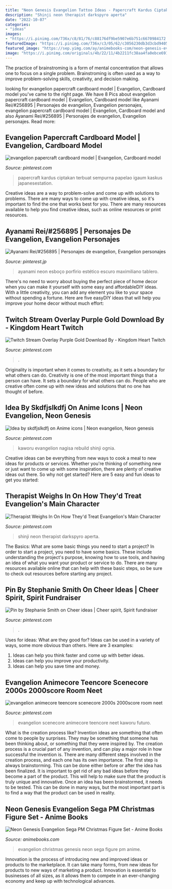 ```yaml
---
title: "Neon Genesis Evangelion Tattoo Ideas - Papercraft Kardus Ciptakan Terbuat Sempurna Papelao Igaum Kaskus Japanesestation"
description: "Shinji neon therapist darkspyro aperta"
date: "2022-10-07"
categories:
- "ideas"
images:
- "https://i.pinimg.com/736x/c8/81/76/c88176df9be5907e6b751c6670984172.jpg"
featuredImage: "https://i.pinimg.com/736x/c3/05/62/c3056230db3d3cbd94054fcf31b59563--rei-ayanami-neon-genesis-evangelion.jpg"
featured_image: "https://sep.yimg.com/ay/animebooks-com/neon-genesis-evangelion-sega-pm-christmas-figure-set-5.gif"
image: "https://i.pinimg.com/originals/4b/22/11/4b2211fc38aa4fa0ebce6912e3690103.jpg"
---
```



The practice of brainstroming is a form of mental concentration that allows one to focus on a single problem. Brainstroming is often used as a way to improve problem-solving skills, creativity, and decision making.

	

		
looking for evangelion papercraft cardboard model | Evangelion, Cardboard model you've came to the right page. We have 8 Pics about evangelion papercraft cardboard model | Evangelion, Cardboard model like Ayanami Rei/#256895 | Personajes de evangelion, Evangelion personajes, evangelion papercraft cardboard model | Evangelion, Cardboard model and also Ayanami Rei/#256895 | Personajes de evangelion, Evangelion personajes. Read more:
		
    
## Evangelion Papercraft Cardboard Model | Evangelion, Cardboard Model

<img loading=lazy src="https://i.pinimg.com/736x/cb/a7/37/cba737ffe8c786ae590bdb06b1be6435--neon-genesis-evangelion-d-models.jpg" onerror="this.onerror=null;this.src='https://tse4.mm.bing.net/th?id=OIP.W8-dGPtP93pT2LPl9L1gcQHaJ4&amp;pid=15.1';" alt="evangelion papercraft cardboard model | Evangelion, Cardboard model">

_Source: pinterest.com_

>papercraft kardus ciptakan terbuat sempurna papelao igaum kaskus japanesestation. 

	

Creative ideas are a way to problem-solve and come up with solutions to problems. There are many ways to come up with creative ideas, so it's important to find the one that works best for you. There are many resources available to help you find creative ideas, such as online resources or print resources.

    
## Ayanami Rei/#256895 | Personajes De Evangelion, Evangelion Personajes

<img loading=lazy src="https://i.pinimg.com/736x/c3/05/62/c3056230db3d3cbd94054fcf31b59563--rei-ayanami-neon-genesis-evangelion.jpg" onerror="this.onerror=null;this.src='https://tse1.mm.bing.net/th?id=OIP.G8CqdBVvIDyOoeJu4l5wfAHaMd&amp;pid=15.1';" alt="Ayanami Rei/#256895 | Personajes de evangelion, Evangelion personajes">

_Source: pinterest.jp_

>ayanami neon esboço porfirio estético escuro maximiliano tablero. 

	

There's no need to worry about buying the perfect piece of home decor when you can make it yourself with some easy and affordableDIY ideas. With a little creativity, you can add any element you like to your space without spending a fortune. Here are five easyDIY ideas that will help you improve your home decor without much effort: 

    
## Twitch Stream Overlay Purple Gold Download By - Kingdom Heart Twitch

<img loading=lazy src="https://i.pinimg.com/736x/c8/81/76/c88176df9be5907e6b751c6670984172.jpg" onerror="this.onerror=null;this.src='https://tse1.mm.bing.net/th?id=OIP.kwZA1Kf_Xu9TnyL-yVBx2AHaEg&amp;pid=15.1';" alt="Twitch Stream Overlay Purple Gold Download By - Kingdom Heart Twitch">

_Source: pinterest.com_

>. 

	

Originality is important when it comes to creativity, as it sets a boundary for what others can do.
Creativity is one of the most important things that a person can have. It sets a boundary for what others can do. People who are creative often come up with new ideas and solutions that no one has thought of before.

    
## Idea By Skdfjslkdfj On Anime Icons | Neon Evangelion, Neon Genesis

<img loading=lazy src="https://i.pinimg.com/736x/1c/ad/3d/1cad3dab013d817803d5f5cd390b4b92.jpg" onerror="this.onerror=null;this.src='https://tse3.mm.bing.net/th?id=OIP.3fuwx6C6SDQqlV2pS2uC0QHaHa&amp;pid=15.1';" alt="Idea by skdfjslkdfj on Anime icons | Neon evangelion, Neon genesis">

_Source: pinterest.com_

>kaworu evangelion nagisa rebuild shinji ognia. 

	

Creative ideas can be everything from new ways to cook a meal to new ideas for products or services. Whether you're thinking of something new or just want to come up with some inspiration, there are plenty of creative ideas out there. So why not get started? Here are 5 easy and fun ideas to get you started: 

    
## Therapist Weighs In On How They&#039;d Treat Evangelion&#039;s Main Character

<img loading=lazy src="https://i.pinimg.com/736x/76/2d/ef/762def3f256c22407d60c8a192e8a32a.jpg" onerror="this.onerror=null;this.src='https://tse4.mm.bing.net/th?id=OIP.PVZ7Kj2gGM_jAoZdWOy0YAHaEK&amp;pid=15.1';" alt="Therapist Weighs In On How They&#039;d Treat Evangelion&#039;s Main Character">

_Source: pinterest.com_

>shinji neon therapist darkspyro aperta. 

	

The Basics: What are some basic things you need to start a project?
In order to start a project, you need to have some basics. These include understanding the project's purpose, knowing how to use tools, and having an idea of what you want your product or service to do. There are many resources available online that can help with these basic steps, so be sure to check out resources before starting any project.

    
## Pin By Stephanie Smith On Cheer Ideas | Cheer Spirit, Spirit Fundraiser

<img loading=lazy src="https://i.pinimg.com/originals/4b/22/11/4b2211fc38aa4fa0ebce6912e3690103.jpg" onerror="this.onerror=null;this.src='https://tse2.mm.bing.net/th?id=OIP.twS616y7KYqmsE57rwIggwHaJ4&amp;pid=15.1';" alt="Pin by Stephanie Smith on Cheer ideas | Cheer spirit, Spirit fundraiser">

_Source: pinterest.com_

>. 

	

Uses for ideas: What are they good for?
Ideas can be used in a variety of ways, some more obvious than others. Here are 3 examples:
1. Ideas can help you think faster and come up with better ideas.
2. Ideas can help you improve your productivity.    
3. Ideas can help you save time and money.

    
## Evangelion Animecore Teencore Scenecore 2000s 2000score Room Neet

<img loading=lazy src="https://i.pinimg.com/736x/ec/ff/81/ecff81269ec2ca64533123b98beeebc8.jpg" onerror="this.onerror=null;this.src='https://tse2.mm.bing.net/th?id=OIP.Q7GmjSX-E0XHdWA63Et2NwHaG3&amp;pid=15.1';" alt="evangelion animecore teencore scenecore 2000s 2000score room neet">

_Source: pinterest.com_

>evangelion scenecore animecore teencore neet kaworu futuro. 

	

What is the creation process like?
Invention ideas are something that often come to people by surprises. They may be something that someone has been thinking about, or something that they were inspired by. The creation process is a crucial part of any invention, and can play a major role in how successful the invention is. There are many different steps involved in the creation process, and each one has its own importance. 
The first step is always brainstorming. This can be done either before or after the idea has been finalized. It is important to get rid of any bad ideas before they become a part of the product. This will help to make sure that the product is truly unique and innovative. Once an idea has been brainstormed, it needs to be tested. This can be done in many ways, but the most important part is to find a way that the product can be used in reality.

    
## Neon Genesis Evangelion Sega PM Christmas Figure Set - Anime Books

<img loading=lazy src="https://sep.yimg.com/ay/animebooks-com/neon-genesis-evangelion-sega-pm-christmas-figure-set-5.gif" onerror="this.onerror=null;this.src='https://tse2.mm.bing.net/th?id=OIP.aCmgX0--UPHHT_98IpB20QHaF7&amp;pid=15.1';" alt="Neon Genesis Evangelion Sega PM Christmas Figure Set - Anime Books">

_Source: animebooks.com_

>evangelion christmas genesis neon sega figure pm anime. 

	

Innovation is the process of introducing new and improved ideas or products to the marketplace. It can take many forms, from new ideas for products to new ways of marketing a product. Innovation is essential to businesses of all sizes, as it allows them to compete in an ever-changing economy and keep up with technological advances.

